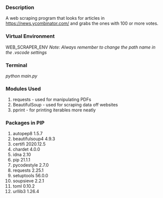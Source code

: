 ### Description
A web scraping program that looks for articles in https://news.ycombinator.com/ and grabs the ones with 100 or more votes.
### Virtual Environment
WEB_SCRAPER_ENV
*Note: Always remember to change the path name in the .vscode settings*
### Terminal 
*python main.py*
### Modules Used
1. requests - used for manipulating PDFs
2. BeautifulSoup - used for scraping data off websites
3. pprint - for printing iterables more neatly
### Packages in PIP
1. autopep8 1.5.7
2. beautifulsoup4 4.9.3
3. certifi 2020.12.5
4. chardet 4.0.0
5. idna 2.10
6. pip 21.1.1
7. pycodestyle 2.7.0
8. requests 2.25.1
9. setuptools 56.0.0
10. soupsieve 2.2.1
11. toml 0.10.2
12. urllib3 1.26.4
